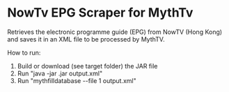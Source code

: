 NowTv EPG Scraper for MythTv
===============

Retrieves the electronic programme guide (EPG) from NowTV (Hong Kong) and saves it in an XML file to be processed by MythTV. 


How to run:
1) Build or download (see target folder) the JAR file
2) Run "java -jar <filename>.jar output.xml"
3) Run "mythfilldatabase --file 1 output.xml"

